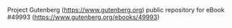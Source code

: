Project Gutenberg (https://www.gutenberg.org) public repository for eBook #49993 (https://www.gutenberg.org/ebooks/49993)
